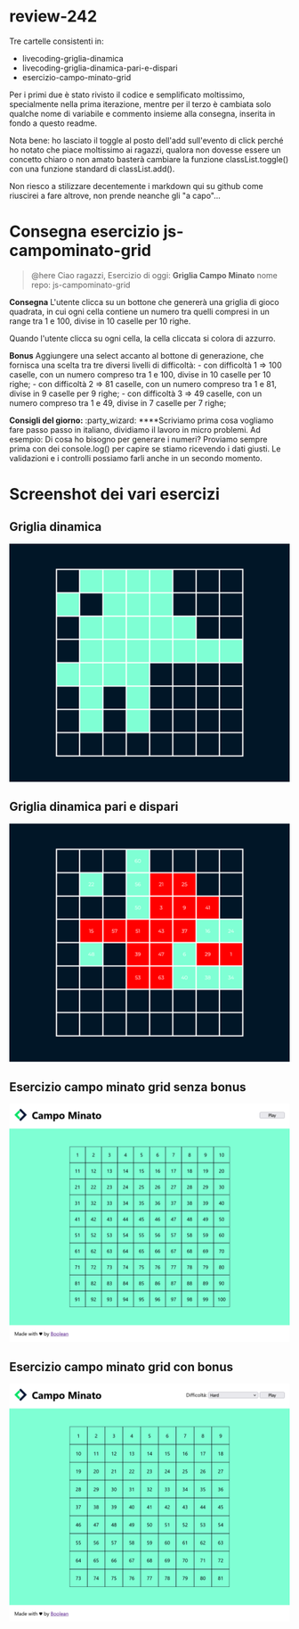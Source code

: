# review-242

Tre cartelle consistenti in:
- livecoding-griglia-dinamica
- livecoding-griglia-dinamica-pari-e-dispari
- esercizio-campo-minato-grid

Per i primi due è stato rivisto il codice e semplificato moltissimo, specialmente nella prima iterazione, mentre per il terzo è cambiata solo qualche nome di variabile e commento insieme alla consegna, inserita in fondo a questo readme.

Nota bene: ho lasciato il toggle al posto dell'add sull'evento di click perché ho notato che piace moltissimo ai ragazzi, qualora non dovesse essere un concetto chiaro o non amato basterà cambiare la funzione classList.toggle() con una funzione standard di classList.add().



Non riesco a stilizzare decentemente i markdown qui su github come riuscirei a fare altrove, non prende neanche gli "a capo"...
# Consegna esercizio js-campominato-grid

> @here
Ciao ragazzi,
Esercizio di oggi: **Griglia Campo Minato**
nome repo: js-campominato-grid

**Consegna**
L'utente clicca su un bottone che genererà una griglia di gioco quadrata, in cui ogni cella contiene un numero tra quelli compresi in un range tra 1 e 100, divise in 10 caselle per 10 righe.

Quando l'utente clicca su ogni cella, la cella cliccata si colora di azzurro.

**Bonus**
Aggiungere una select accanto al bottone di generazione, che fornisca una scelta tra tre diversi livelli di difficoltà:
    - con difficoltà 1 => 100 caselle, con un numero compreso tra 1 e 100, divise in 10 caselle per 10 righe;
    - con difficoltà 2 => 81 caselle, con un numero compreso tra 1 e 81, divise in 9 caselle per 9 righe;
    - con difficoltà 3 => 49 caselle, con un numero compreso tra 1 e 49, divise in 7 caselle per 7 righe;


**Consigli del giorno:** :party_wizard:
****Scriviamo prima cosa vogliamo fare passo passo in italiano, dividiamo il lavoro in micro problemi.
Ad esempio:
Di cosa ho bisogno per generare i numeri?
Proviamo sempre prima con dei console.log() per capire se stiamo ricevendo i dati giusti.
Le validazioni e i controlli possiamo farli anche in un secondo momento.
>


# Screenshot dei vari esercizi

## Griglia dinamica
![Griglia dinamica](./previews/griglia-dinamica.png)

## Griglia dinamica pari e dispari
![Griglia dinamica pari e dispari](./previews/griglia-dinamica-pari-dispari.png)

## Esercizio campo minato grid senza bonus
![Griglia dinamica](./previews/campo-minato-grid-no-bonus.png)

## Esercizio campo minato grid con bonus
![Griglia dinamica](./previews/campo-minato-grid-with-bonus.png)
